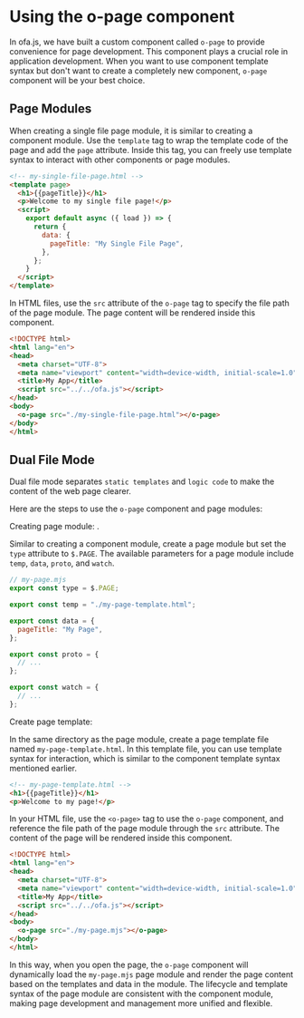 # Using the o-page component

In ofa.js, we have built a custom component called `o-page` to provide convenience for page development. This component plays a crucial role in application development. When you want to use component template syntax but don't want to create a completely new component, `o-page` component will be your best choice.

## Page Modules

When creating a single file page module, it is similar to creating a component module. Use the `template` tag to wrap the template code of the page and add the `page` attribute. Inside this tag, you can freely use template syntax to interact with other components or page modules.

```html
<!-- my-single-file-page.html -->
<template page>
  <h1>{{pageTitle}}</h1>
  <p>Welcome to my single file page!</p>
  <script>
    export default async ({ load }) => {
      return {
        data: {
          pageTitle: "My Single File Page",
        },
      };
    }
  </script>
</template>
```
In HTML files, use the `src` attribute of the `o-page` tag to specify the file path of the page module. The page content will be rendered inside this component.

```html
<!DOCTYPE html>
<html lang="en">
<head>
  <meta charset="UTF-8">
  <meta name="viewport" content="width=device-width, initial-scale=1.0">
  <title>My App</title>
  <script src="../../ofa.js"></script>
</head>
<body>
  <o-page src="./my-single-file-page.html"></o-page>
</body>
</html>
```

## Dual File Mode

Dual file mode separates `static templates` and `logic code` to make the content of the web page clearer.

Here are the steps to use the `o-page` component and page modules:

Creating page module: .

Similar to creating a component module, create a page module but set the `type` attribute to `$.PAGE`. The available parameters for a page module include `temp`, `data`, `proto`, and `watch`.

```javascript
// my-page.mjs
export const type = $.PAGE;

export const temp = "./my-page-template.html";

export const data = {
  pageTitle: "My Page",
};

export const proto = {
  // ...
};

export const watch = {
  // ...
};
```

Create page template: 

In the same directory as the page module, create a page template file named `my-page-template.html`. In this template file, you can use template syntax for interaction, which is similar to the component template syntax mentioned earlier.

```html
<!-- my-page-template.html -->
<h1>{{pageTitle}}</h1>
<p>Welcome to my page!</p>
```

In your HTML file, use the `<o-page>` tag to use the `o-page` component, and reference the file path of the page module through the `src` attribute. The content of the page will be rendered inside this component.

```html
<!DOCTYPE html>
<html lang="en">
<head>
  <meta charset="UTF-8">
  <meta name="viewport" content="width=device-width, initial-scale=1.0">
  <title>My App</title>
  <script src="../../ofa.js"></script>
</head>
<body>
  <o-page src="./my-page.mjs"></o-page>
</body>
</html>
```

In this way, when you open the page, the `o-page` component will dynamically load the `my-page.mjs` page module and render the page content based on the templates and data in the module. The lifecycle and template syntax of the page module are consistent with the component module, making page development and management more unified and flexible.
